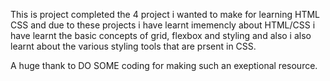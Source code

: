 This is project completed the 4 project i wanted to make for learning HTML CSS and due to these projects i have learnt imemencly about HTML/CSS
i have learnt the basic concepts of grid, flexbox and styling and also i also learnt about the various styling tools that are prsent in CSS.



A huge thank to DO SOME coding for making such an exeptional resource. 

